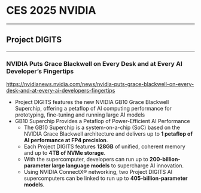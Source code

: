 # CES 2025 NVIDIA


---
## Project DIGITS

---
### NVIDIA Puts Grace Blackwell on Every Desk and at Every AI Developer’s Fingertips
https://nvidianews.nvidia.com/news/nvidia-puts-grace-blackwell-on-every-desk-and-at-every-ai-developers-fingertips
* Project DIGITS features the new NVIDIA GB10 Grace Blackwell Superchip, offering a petaflop of AI computing performance for prototyping, fine-tuning and running large AI models
* GB10 Superchip Provides a Petaflop of Power-Efficient AI Performance
  * The GB10 Superchip is a system-on-a-chip (SoC) based on the NVIDIA Grace Blackwell architecture and delivers up to **1 petaflop of AI performance at FP4 precision**.
  * Each Project DIGITS features **128GB** of unified, coherent memory and up to **4TB of NVMe storage**.
  * With the supercomputer, developers can run up to **200-billion-parameter large language models** to supercharge AI innovation.
  * Using NVIDIA ConnectX® networking, two Project DIGITS AI supercomputers can be linked to run up to **405-billion-parameter models**.
